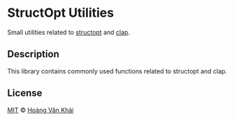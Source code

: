 # StructOpt Utilities

Small utilities related to [structopt](https://github.com/TeXitoi/structopt) and [clap](https://clap.rs/).

## Description

This library contains commonly used functions related to structopt and clap.

## License

[MIT](https://git.io/JUC0r) © [Hoàng Văn Khải](https://github.com/KSXGitHub/)
